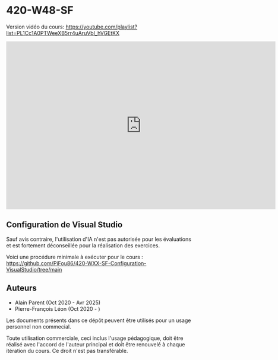 # 420-W48-SF

Version vidéo du cours: https://youtube.com/playlist?list=PL1Cc1A0PTWeeXB5rr4uAruVbl_hVGEtKX


<iframe width="725" height="453" src="https://www.tinkercad.com/embed/9mq3ItL4uui?editbtn=1" frameborder="0" marginwidth="0" marginheight="0" scrolling="no"></iframe>

## Configuration de Visual Studio

Sauf avis contraire, l'utilisation d'IA n'est pas autorisée pour les évaluations et est fortement déconseillée pour la réalisation des exercices.

Voici une procédure minimale à exécuter pour le cours : https://github.com/PiFou86/420-WXX-SF-Configuration-VisualStudio/tree/main

## Auteurs

- Alain Parent (Oct 2020 - Avr 2025)
- Pierre-François Léon (Oct 2020 - )

Les documents présents dans ce dépôt peuvent être utilisés pour un usage personnel non commecial.

Toute utilisation commerciale, ceci inclus l'usage pédagogique, doit être réalisé avec l'accord de l'auteur principal et doit être renouvelé à chaque itération du cours. Ce droit n'est pas transférable.

